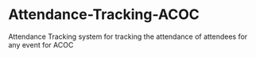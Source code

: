 # Attendance-Tracking-ACOC
Attendance Tracking system for tracking the attendance of attendees for any event for ACOC
